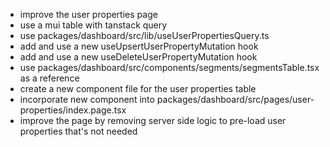 - improve the user properties page
- use a mui table with tanstack query
- use packages/dashboard/src/lib/useUserPropertiesQuery.ts
- add and use a new useUpsertUserPropertyMutation hook
- add and use a new useDeleteUserPropertyMutation hook
- use packages/dashboard/src/components/segments/segmentsTable.tsx as a reference
- create a new component file for the user properties table
- incorporate new component into packages/dashboard/src/pages/user-properties/index.page.tsx
- improve the page by removing server side logic to pre-load user properties that's not needed
